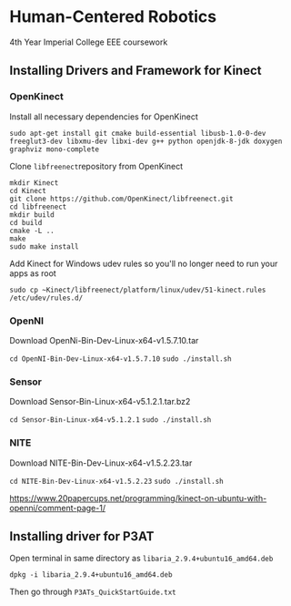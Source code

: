 # Human-Centered Robotics

4th Year Imperial College EEE coursework

## Installing Drivers and Framework for Kinect

### OpenKinect

Install all necessary dependencies for OpenKinect

```
sudo apt-get install git cmake build-essential libusb-1.0-0-dev freeglut3-dev libxmu-dev libxi-dev g++ python openjdk-8-jdk doxygen graphviz mono-complete
```

Clone ```libfreenect```repository from OpenKinect

```
mkdir Kinect
cd Kinect
git clone https://github.com/OpenKinect/libfreenect.git
cd libfreenect
mkdir build
cd build
cmake -L ..
make
sudo make install
```

Add Kinect for Windows udev rules so you'll no longer need to run your apps as root

```
sudo cp ~Kinect/libfreenect/platform/linux/udev/51-kinect.rules /etc/udev/rules.d/
```

### OpenNI

Download OpenNi-Bin-Dev-Linux-x64-v1.5.7.10.tar

```cd OpenNI-Bin-Dev-Linux-x64-v1.5.7.10```
```sudo ./install.sh```

### Sensor

Download Sensor-Bin-Linux-x64-v5.1.2.1.tar.bz2

```cd Sensor-Bin-Linux-x64-v5.1.2.1```
```sudo ./install.sh```

### NITE

Download NITE-Bin-Dev-Linux-x64-v1.5.2.23.tar

```cd NITE-Bin-Dev-Linux-x64-v1.5.2.23```
```sudo ./install.sh```


https://www.20papercups.net/programming/kinect-on-ubuntu-with-openni/comment-page-1/

## Installing driver for P3AT

Open terminal in same directory as ```libaria_2.9.4+ubuntu16_amd64.deb```

```dpkg -i libaria_2.9.4+ubuntu16_amd64.deb```

Then go through ```P3ATs_QuickStartGuide.txt```

